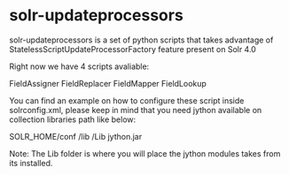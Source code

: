 solr-updateprocessors
=====================

solr-updateprocessors is a set of python scripts that takes advantage of StatelessScriptUpdateProcessorFactory
feature present on Solr 4.0

Right now we have 4 scripts avaliable:

FieldAssigner
FieldReplacer
FieldMapper
FieldLookup

You can find an example on how to configure these script inside solrconfig.xml, please keep in mind that you need
jython available on collection libraries path like below:

SOLR_HOME/conf
         /lib
             /Lib
             jython.jar

Note: The Lib folder is where you will place the jython modules takes from its installed.